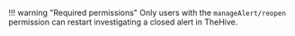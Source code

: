 !!! warning "Required permissions"
    Only users with the `manageAlert/reopen` permission can restart investigating a closed alert in TheHive.